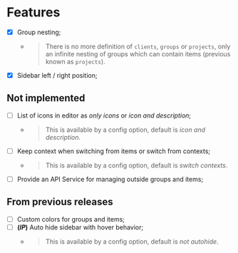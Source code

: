 # Features

- [x] Group nesting;
  * > There is no more definition of `clients`, `groups` or `projects`, only an infinite nesting of groups which can contain items (previous known as `projects`).
- [x] Sidebar left / right position;

## Not implemented

- [ ] List of icons in editor as *only icons* or *icon and description*;
  * > This is available by a config option, default is *icon and description*.
- [ ] Keep context when switching from items or switch from contexts;
  * > This is available by a config option, default is *switch contexts*.
- [ ] Provide an API Service for managing outside groups and items;

## From previous releases

- [ ] Custom colors for groups and items;
- [ ] **(*IP*)** Auto hide sidebar with hover behavior;
  * > This is available by a config option, default is *not autohide*.
